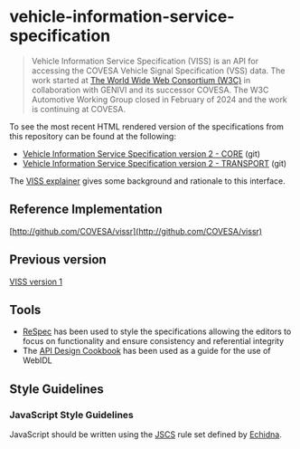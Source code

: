 # vehicle-information-service-specification
>Vehicle Information Service Specification (VISS) is an API for accessing the COVESA Vehicle Signal Specification (VSS) data. The work started at [The World Wide Web Consortium (W3C)](https://www.w3.org) in collaboration with GENIVI and its successor COVESA. The W3C Automotive Working Group closed in February of 2024 and the work is continuing at COVESA.

To see the most recent HTML rendered version of the specifications from this repository can be found at the following:

- [Vehicle Information Service Specification version 2 - CORE](https://raw.githack.com/COVESA/vehicle-information-service-specification/main/spec/VISSv2_Core.html) (git)
- [Vehicle Information Service Specification version 2 - TRANSPORT](https://raw.githack.com/COVESA/vehicle-information-service-specification/main/spec/VISSv2_Transport.html) (git)

The [VISS explainer](./VISS-explainer.md) gives some background and rationale to this interface.

## Reference Implementation

[http://github.com/COVESA/vissr](http://github.com/COVESA/vissr)

## Previous version
[VISS version 1](https://www.w3.org/TR/vehicle-information-service/)

## Tools

- [ReSpec](https://www.w3.org/respec/) has been used to style the specifications allowing the editors to focus on functionality and ensure consistency and referential integrity
- The [API Design Cookbook](http://www.w3.org/TR/api-design/) has been used as a guide for the use of WebIDL

## Style Guidelines

### JavaScript Style Guidelines

JavaScript should be written using the [JSCS](http://jscs.info/) rule set defined by [Echidna](https://github.com/w3c/echidna/blob/master/.jscs.json).

